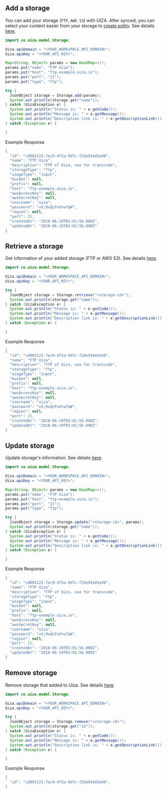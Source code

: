 ## Add a storage
You can add your storage (`FTP`, `AWS S3`) with UIZA.
After synced, you can select your content easier from your storage to [create entity](https://docs.uiza.io/#create-entity).
See details [here](https://docs.uiza.io/#add-a-storage).

```java
import co.uiza.model.Storage;

Uiza.apiDomain = "<YOUR_WORKSPACE_API_DOMAIN>";
Uiza.apiKey = "<YOUR_API_KEY>";

Map<String, Object> params = new HashMap<>();
params.put("name", "FTP Uiza");
params.put("host", "ftp-example.uiza.io");
params.put("port", "21");
params.put("type", "ftp");

try {
  JsonObject storage = Storage.add(params);
  System.out.println(storage.get("name"));
} catch (UizaException e) {
  System.out.println("Status is: " + e.getCode());
  System.out.println("Message is: " + e.getMessage());
  System.out.println("Description link is: " + e.getDescriptionLink());
} catch (Exception e) {

}
```

Example Response
```java
{
  "id": "cd003123-7ec9-4f3a-9d7c-f2de93e83e49",
  "name": "FTP Uiza",
  "description": "FTP of Uiza, use for transcode",
  "storageType": "ftp",
  "usageType": "input",
  "bucket": null,
  "prefix": null,
  "host": "ftp-exemple.uiza.io",
  "awsAccessKey": null,
  "awsSecretKey": null,
  "username": "uiza",
  "password": "=5;9x@LPsd+w7qW",
  "region": null,
  "port": 21,
  "createdAt": "2018-06-19T03:01:56.000Z",
  "updatedAt": "2018-06-19T03:01:56.000Z"
}
```

## Retrieve a storage
Get information of your added storage (FTP or AWS S3).
See details [here](https://docs.uiza.io/#retrieve-a-storage).

```java
import co.uiza.model.Storage;

Uiza.apiDomain = "<YOUR_WORKSPACE_API_DOMAIN>";
Uiza.apiKey = "<YOUR_API_KEY>";

try {
  JsonObject storage = Storage.retrieve("<storage-id>");
  System.out.println(storage.get("name"));
} catch (UizaException e) {
  System.out.println("Status is: " + e.getCode());
  System.out.println("Message is: " + e.getMessage());
  System.out.println("Description link is: " + e.getDescriptionLink());
} catch (Exception e) {

}
```

Example Response
```java
{
  "id": "cd003123-7ec9-4f3a-9d7c-f2de93e83e49",
  "name": "FTP Uiza",
  "description": "FTP of Uiza, use for transcode",
  "storageType": "ftp",
  "usageType": "input",
  "bucket": null,
  "prefix": null,
  "host": "ftp-exemple.uiza.io",
  "awsAccessKey": null,
  "awsSecretKey": null,
  "username": "uiza",
  "password": "=5;9x@LPsd+w7qW",
  "region": null,
  "port": 21,
  "createdAt": "2018-06-19T03:01:56.000Z",
  "updatedAt": "2018-06-19T03:01:56.000Z"
}
```
## Update storage
Update storage's information.
See details [here](https://docs.uiza.io/#update-storage).

```java
import co.uiza.model.Storage;

Uiza.apiDomain = "<YOUR_WORKSPACE_API_DOMAIN>";
Uiza.apiKey = "<YOUR_API_KEY>";

Map<String, Object> params = new HashMap<>();
params.put("name", "FTP Uiza");
params.put("host", "ftp-example.uiza.io");
params.put("port", "21");
params.put("type", "ftp");

try {
  JsonObject storage = Storage.update("<storage-id>", params);
  System.out.println(storage.get("name"));
} catch (UizaException e) {
  System.out.println("Status is: " + e.getCode());
  System.out.println("Message is: " + e.getMessage());
  System.out.println("Description link is: " + e.getDescriptionLink());
} catch (Exception e) {

}
```

Example Response
```java
{
  "id": "cd003123-7ec9-4f3a-9d7c-f2de93e83e49",
  "name": "FTP Uiza",
  "description": "FTP of Uiza, use for transcode",
  "storageType": "ftp",
  "usageType": "input",
  "bucket": null,
  "prefix": null,
  "host": "ftp-exemple.uiza.io",
  "awsAccessKey": null,
  "awsSecretKey": null,
  "username": "uiza",
  "password": "=5;9x@LPsd+w7qW",
  "region": null,
  "port": 21,
  "createdAt": "2018-06-19T03:01:56.000Z",
  "updatedAt": "2018-06-19T03:01:56.000Z"
}
```

## Remove storage
Remove storage that added to Uiza.
See details [here](https://docs.uiza.io/#remove-storage).

```java
import co.uiza.model.Storage;

Uiza.apiDomain = "<YOUR_WORKSPACE_API_DOMAIN>";
Uiza.apiKey = "<YOUR_API_KEY>";

try {
  JsonObject storage = Storage.remove("<storage-id>");
  System.out.println(storage.get("id"));
} catch (UizaException e) {
  System.out.println("Status is: " + e.getCode());
  System.out.println("Message is: " + e.getMessage());
  System.out.println("Description link is: " + e.getDescriptionLink());
} catch (Exception e) {

}
```

Example Response
```java
{
  "id": "cd003123-7ec9-4f3a-9d7c-f2de93e83e49",
}
```

